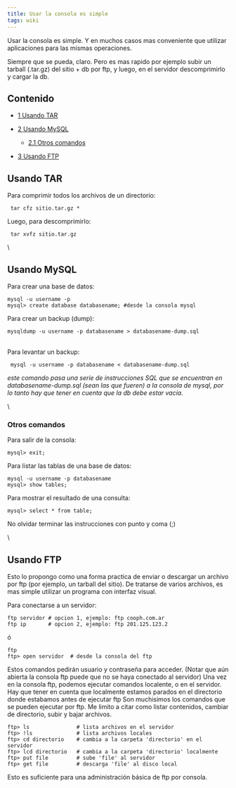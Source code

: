 ```yaml
---
title: Usar la consola es simple
tags: wiki
---
```


Usar la consola es simple. Y en muchos casos mas conveniente que
utilizar aplicaciones para las mismas operaciones.

Siempre que se pueda, claro. Pero es mas rapido por ejemplo subir un
tarball (.tar.gz) del sitio + db por ftp, y luego, en el servidor
descomprimirlo y cargar la db.

Contenido
---------

-   [1 Usando TAR](#Usando_TAR)
-   [2 Usando MySQL](#Usando_MySQL)
    -   [2.1 Otros comandos](#Otros_comandos)

-   [3 Usando FTP](#Usando_FTP)

Usando TAR
----------

Para comprimir todos los archivos de un directorio:

     tar cfz sitio.tar.gz *

Luego, para descomprimirlo:

     tar xvfz sitio.tar.gz

\

Usando MySQL
------------

Para crear una base de datos:

    mysql -u username -p
    mysql> create database databasename; #desde la consola mysql

Para crear un backup (dump):

    mysqldump -u username -p databasename > databasename-dump.sql

\
 Para levantar un backup:

     mysql -u username -p databasename < databasename-dump.sql

*este comando pasa una serie de instrucciones SQL que se encuentran en
databasename-dump.sql (sean las que fueren) a la consola de mysql, por
lo tanto hay que tener en cuenta que la db debe estar vacía.*

\

### Otros comandos

Para salir de la consola:

    mysql> exit;

Para listar las tablas de una base de datos:

    mysql -u username -p databasename
    mysql> show tables;

Para mostrar el resultado de una consulta:

    mysql> select * from table;

No olvidar terminar las instrucciones con punto y coma (;)

\

Usando FTP
----------

Esto lo propongo como una forma practica de enviar o descargar un
archivo por ftp (por ejemplo, un tarball del sitio). De tratarse de
varios archivos, es mas simple utilizar un programa con interfaz visual.

Para conectarse a un servidor:

    ftp servidor # opcion 1, ejemplo: ftp cooph.com.ar
    ftp ip       # opcion 2, ejemplo: ftp 201.125.123.2 

ó

    ftp
    ftp> open servidor  # desde la consola del ftp

Estos comandos pedirán usuario y contraseña para acceder. (Notar que aún
abierta la consola ftp puede que no se haya conectado al servidor) Una
vez en la consola ftp, podemos ejecutar comandos localente, o en el
servidor. Hay que tener en cuenta que localmente estamos parados en el
directorio donde estabamos antes de ejecutar ftp Son muchisimos los
comandos que se pueden ejecutar por ftp. Me limito a citar como listar
contenidos, cambiar de directorio, subir y bajar archivos.

    ftp> ls               # lista archivos en el servidor
    ftp> !ls              # lista archivos locales
    ftp> cd directorio    # cambia a la carpeta 'directorio' en el servidor
    ftp> lcd directorio   # cambia a la carpeta 'directorio' localmente
    ftp> put file         # sube 'file' al servidor
    ftp> get file         # descarga 'file' al disco local

Esto es suficiente para una administración básica de ftp por consola.
